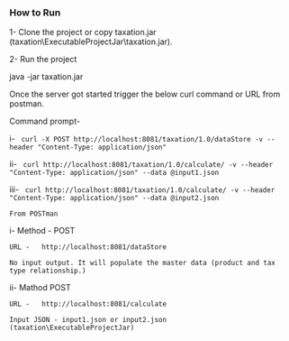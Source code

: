 
### How to Run

1- Clone the project or copy taxation.jar (taxation\ExecutableProjectJar\taxation.jar).

2- Run the project
  
  java -jar taxation.jar


Once the server got started trigger the below curl command or URL from postman.

Command prompt-

i-  ```  curl -X POST http://localhost:8081/taxation/1.0/dataStore -v --header "Content-Type: application/json"  ```

ii-  ```  curl http://localhost:8081/taxation/1.0/calculate/ -v --header "Content-Type: application/json" --data @input1.json   ```

iii- ```  curl http://localhost:8081/taxation/1.0/calculate/ -v --header "Content-Type: application/json" --data @input2.json   ```


``` From POSTman ```

i- 	Method - POST

	URL -   http://localhost:8081/dataStore

	No input output. It will populate the master data (product and tax type relationship.)

ii-  Mathod    POST

	URL -   http://localhost:8081/calculate

	Input JSON - input1.json or input2.json  (taxation\ExecutableProjectJar)
	